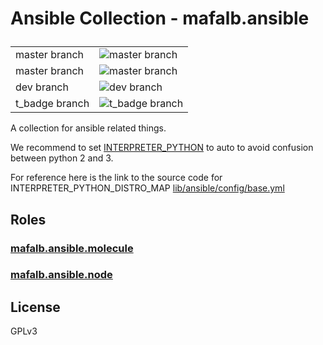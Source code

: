 # Ansible Collection - mafalb.ansible</p>

<div align="center">

|||
|---|---|
|master branch|![master branch](https://github.com/mafalb/ansible-collection-ansible/workflows/CI/badge.svg)|
|master branch|![master branch](https://github.com/mafalb/ansible-collection-ansible/workflows/CI/badge.svg?branch=master)|
|dev branch|![dev branch](https://github.com/mafalb/ansible-collection-ansible/workflows/CI/badge.svg?branch=dev)|
|t_badge branch|![t_badge branch](https://github.com/mafalb/ansible-collection-ansible/workflows/CI/badge.svg?branch=t_badge)|

</div>

A collection for ansible related things.

We recommend to set [INTERPRETER_PYTHON](https://docs.ansible.com/ansible/latest/reference_appendices/config.html#interpreter-python) to auto to avoid confusion between python 2 and 3.

For reference here is the link to the source code for INTERPRETER_PYTHON_DISTRO_MAP [lib/ansible/config/base.yml](https://raw.githubusercontent.com/ansible/ansible/devel/lib/ansible/config/base.yml)

## Roles

### [mafalb.ansible.molecule](roles/molecule/README.md)

### [mafalb.ansible.node](roles/node/README.md)

## License

GPLv3
